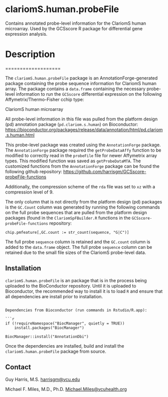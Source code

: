 # clariomS.human.probeFile
Contains annotated probe-level information for the ClariomS human microarray.  Used by the GCSscore R package for differential gene expression analysis.

# Description
===================

The `clariomS.human.probeFile` package is an AnnotationForge-generated package containing the probe sequence information for ClariomS human array.  The package contains a `data.frame` containing the necessary probe-level information to run the `GCSscore` differential expression on the following Affymetrix/Thermo-Fisher cchip type:  

ClariomS human microarray

All probe-level information in this file was pulled from the platform design (pd) annotation package (`pd.clariom.s.human`) on Bioconductor: https://bioconductor.org/packages/release/data/annotation/html/pd.clariom.s.human.html

This probe-level package was created using the `AnnotationForge` package.  The `AnnotationForge` package required the `getProbeDataAffy` function to be modified to correctly read in the `probeFile` file for newer Affymetrix array types.  This modified function was saved as `getProbeDataMTA`.  The customized functions from the `AnnotationForge` package can be found the following github repository: https://github.com/harrisgm/GCSscore-probeFile-functions

Additionally, the compression scheme of the `rda` file was set to `xz` with a compression level of 9.

The only column that is not directly from the platform design (pd) packages is the `GC.Count` column was generated by running the following commands on the full probe sequences that are pulled from the platform design packages (found in the `ClariomSpFBuilder.R` functions in the `GCSscore-probeFile-functions` repository:

```
chip.pmfeature[,GC.count := str_count(sequence, "G|C")]
```

The full probe `sequence` column is retained and the `GC.count` column is added to the `data.frame` object.  The full probe `sequence` column can be retained due to the small file sizes of the ClariomS probe-level data.

Installation
------------

`clariomS.human.probeFile` is an package that is in the process being uploaded to the BioConductor repository. Until it is uploaded to Bioconductor, the recommended way to install it is to load `R` and ensure that all dependencies are install prior to installation.
```

Dependencies from Bioconductor (run commands in Rstudio/R.app):

```r
if (!requireNamespace("BiocManager", quietly = TRUE))
    install.packages("BiocManager")
    
BiocManager::install("AnnotationDbi")
```

Once the dependencies are installed, build and install the `clariomS.human.probeFile` package from source.

Contact
-------

Guy Harris, M.S.
<harrisgm@vcu.edu>

Michael F. Miles, M.D., Ph.D.
<Michael.Miles@vcuhealth.org>

[1]: https://github.com/harrisgm/GCSscore
